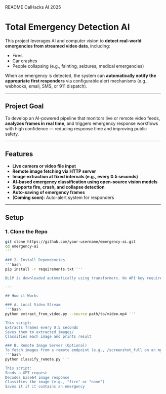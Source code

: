 README
CalHacks AI 2025
# Total Emergency Detection AI

This project leverages AI and computer vision to **detect real-world emergencies from streamed video data**, including:

- Fires  
- Car crashes  
- People collapsing (e.g., fainting, seizures, medical emergencies)

When an emergency is detected, the system can **automatically notify the appropriate first responders** via configurable alert mechanisms (e.g., webhooks, email, SMS, or 911 dispatch).

---

## Project Goal

To develop an AI-powered pipeline that monitors live or remote video feeds, **analyzes frames in real time**, and triggers emergency response workflows with high confidence — reducing response time and improving public safety.

---

## Features

- **Live camera or video file input**
- **Remote image fetching via HTTP server**
- **Image extraction at fixed intervals (e.g., every 0.5 seconds)**
- **AI-based emergency classification using open-source vision models**
- **Supports fire, crash, and collapse detection**
- **Auto-saving of emergency frames**
- **(Coming soon)**: Auto-alert system for responders

---

## Setup

### 1. Clone the Repo
```bash
git clone https://github.com/your-username/emergency-ai.git
cd emergency-ai
'''

### 2. Install Dependencies
'''bash
pip install -r requirements.txt '''

BLIP is downloaded automatically using transformers. No API key required.

---

## How it Works

### A. Local Video Stream
'''bash
python extract_from_video.py --source path/to/video.mp4 '''

This script:
Extracts frames every 0.5 seconds
Saves them to extracted_images/
Classifies each image and prints result

### B. Remote Image Server (Optional)
To fetch images from a remote endpoint (e.g., /screenshot_full on an ngrok server):
'''bash
python classify_remote.py '''

This script:
Sends a GET request
Decodes base64 image response
Classifies the image (e.g., "fire" or "none")
Saves it if it contains an emergency
